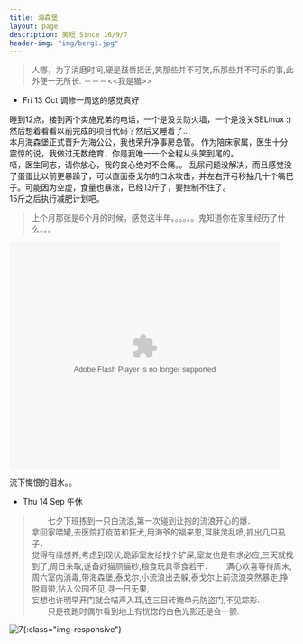 ```yaml
---
title: 海森堡
layout: page
description: 美短 Since 16/9/7
header-img: "img/berg1.jpg"
---
```


>人哪，为了消磨时间,硬是鼓唇摇舌,笑那些并不可笑,乐那些并不可乐的事,此外便一无所长.
                                                                      －－－<<我是猫>>

* Fri 13 Oct 调修一周这的感觉真好
>
睡到12点，接到两个实施兄弟的电话，一个是没关防火墙，一个是没关SELinux :)  然后想着看看以前完成的项目代码？然后又睡着了..  
本月海森堡正式晋升为海公公，我也荣升净事房总管。
作为陪床家属，医生十分震惊的说，我做过无数绝育，你是我唯一一个全程从头笑到尾的。  
唔，医生同志，请你放心，我的良心绝对不会痛。。
乱尿问题没解决，而且感觉没了蛋蛋比以前更暴躁了，可以直面泰戈尔的口水攻击，并左右开弓秒抽几十个嘴巴子。可能因为空虚，食量也暴涨，已经13斤了，要控制不住了。  
15斤之后执行减肥计划吧。
> 上个月那张是6个月的时候，感觉这半年。。。。。。鬼知道你在家里经历了什么。。。

<embed src="https://imgcache.qq.com/tencentvideo_v1/playerv3/TPout.swf?max_age=86400&v=20161117&vid=l0560u8z4vq&auto=0" allowFullScreen="true" quality="high" width="480" height="400" align="middle" allowScriptAccess="always" type="application/x-shockwave-flash">

流下悔恨的泪水。。


* Thu 14 Sep 午休　　

>　　七夕下班拣到一只白流浪,第一次碰到让抱的流浪开心的爆．  
拿回家喂罐,去医院打疫苗和狂犬,用海爷的福来恩,耳肤灵乱喷,抓出几只虱子．  
觉得有缘想养,考虑到现状,跪舔室友给找个铲屎,室友也是有求必应,三天就找到了,周日来取,遂备好猫厕猫砂,粮食玩具零食若干．　　
满心欢喜等待周末,周六室内消毒,带海森堡,泰戈尔,小流浪出去躲,泰戈尔上前流浪突然暴走,挣脱肩带,钻入公园不见,寻一日无果,  
妄想也许明早开门就会喵声入耳,连三日砖掩单元防盗门,不见踪影.  
　　只是夜跑时偶尔看到地上有恍惚的白色光影还是会一颤.

![7](https://github.com/halukasama/imghosting/blob/master/berg/2017/9/7.jpg?raw=true){:class="img-responsive"} 
